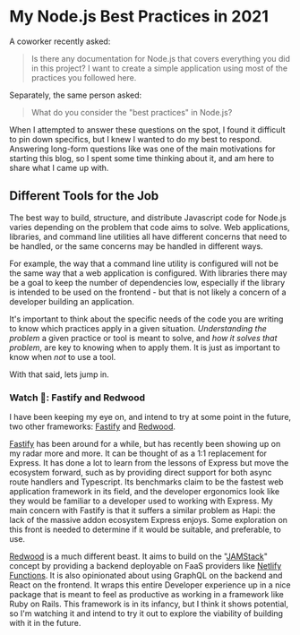 # My Node.js Best Practices in 2021

A coworker recently asked:

> Is there any documentation for Node.js that covers everything you did in this
> project? I want to create a simple application using most of the practices you
> followed here.

Separately, the same person asked:

> What do you consider the "best practices" in Node.js?

When I attempted to answer these questions on the spot, I found it difficult to
pin down specifics, but I knew I wanted to do my best to respond. Answering
long-form questions like was one of the main motivations for starting this blog,
so I spent some time thinking about it, and am here to share what I came up
with.

## Different Tools for the Job

The best way to build, structure, and distribute Javascript code for Node.js
varies depending on the problem that code aims to solve. Web applications,
libraries, and command line utilities all have different concerns that need to
be handled, or the same concerns may be handled in different ways.

For example, the way that a command line utility is configured will not be the
same way that a web application is configured. With libraries there may be a
goal to keep the number of dependencies low, especially if the library is
intended to be used on the frontend - but that is not likely a concern of a
developer building an application.

It's important to think about the specific needs of the code you are writing to
know which practices apply in a given situation. _Understanding the problem_ a
given practice or tool is meant to solve, and _how it solves that problem_, are
key to knowing when to apply them. It is just as important to know when _not_ to
use a tool.

With that said, lets jump in.

### Watch 👀: Fastify and Redwood

I have been keeping my eye on, and intend to try at some point in the future,
two other frameworks: [Fastify] and [Redwood].

[Fastify] has been around for a while, but has recently been showing up on my
radar more and more. It can be thought of as a 1:1 replacement for Express. It
has done a lot to learn from the lessons of Express but move the ecosystem
forward, such as by providing direct support for both async route handlers and
Typescript. Its benchmarks claim to be the fastest web application framework in
its field, and the developer ergonomics look like they would be familiar to a
developer used to working with Express. My main concern with Fastify is that it
suffers a similar problem as Hapi: the lack of the massive addon ecosystem
Express enjoys. Some exploration on this front is needed to determine if it
would be suitable, and preferable, to use.

[Redwood] is a much different beast. It aims to build on the "[JAMStack]"
concept by providing a backend deployable on FaaS providers like [Netlify
Functions]. It is also opinionated about using GraphQL on the backend and React on
the frontend. It wraps this entire Developer experience up in a nice package that
is meant to feel as productive as working in a framework like Ruby on Rails. This
framework is in its infancy, but I think it shows potential, so I'm watching it and
intend to try it out to explore the viability of building with it in the future.

[fastify]: https://www.fastify.io
[redwood]: https://redwoodjs.com
[jamstack]: https://jamstack.org
[netlify functions]: https://www.netlify.com/products/functions/
